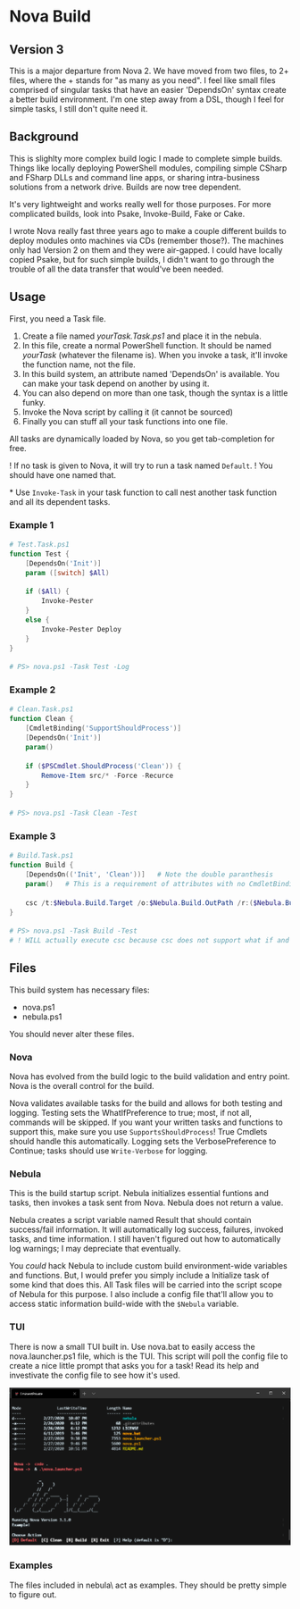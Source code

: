 ﻿# Nova Build

## Version 3

This is a major departure from Nova 2.
We have moved from two files, to 2+ files, where the + stands for "as many as you need".
I feel like small files comprised of singular tasks that have an easier 'DependsOn' syntax create a better build environment.
I'm one step away from a DSL, though I feel for simple tasks, I still don't quite need it.

## Background

This is slighlty more complex build logic I made to complete simple builds. Things like locally deploying PowerShell modules, compiling simple CSharp and FSharp DLLs and command line apps, or sharing intra-business solutions from a network drive.
Builds are now tree dependent.

It's very lightweight and works really well for those purposes. For more complicated builds, look into Psake, Invoke-Build, Fake or Cake.

I wrote Nova really fast three years ago to make a couple different builds to deploy modules onto machines via CDs (remember those?).
The machines only had Version 2 on them and they were air-gapped.
I could have locally copied Psake, but for such simple builds, I didn't want to go through the trouble of all the data transfer that would've been needed.

## Usage

First, you need a Task file.

1. Create a file named _yourTask.Task.ps1_ and place it in the nebula.
2. In this file, create a normal PowerShell function. It should be named _yourTask_ (whatever the filename is). When you invoke a task, it'll invoke the function name, not the file.
3. In this build system, an attribute named 'DependsOn' is available. You can make your task depend on another by using it.
4. You can also depend on more than one task, though the syntax is a little funky.
5. Invoke the Nova script by calling it (it cannot be sourced)
6. Finally you can stuff all your task functions into one file.

All tasks are dynamically loaded by Nova, so you get tab-completion for free.

! If no task is given to Nova, it will try to run a task named `Default`.
! You should have one named that.

\* Use `Invoke-Task` in your task function to call nest another task function and all its dependent tasks.

### Example 1

``` powershell
# Test.Task.ps1
function Test {
    [DependsOn('Init')]
    param ([switch] $All)

    if ($All) {
        Invoke-Pester
    }
    else {
        Invoke-Pester Deploy
    }
}

# PS> nova.ps1 -Task Test -Log
```

### Example 2

``` powershell
# Clean.Task.ps1
function Clean {
    [CmdletBinding('SupportShouldProcess')]
    [DependsOn('Init')]
    param()

    if ($PSCmdlet.ShouldProcess('Clean')) {
        Remove-Item src/* -Force -Recurce
    }
}

# PS> nova.ps1 -Task Clean -Test
```

### Example 3

``` powershell
# Build.Task.ps1
function Build {
    [DependsOn(('Init', 'Clean'))]   # Note the double paranthesis
    param()   # This is a requirement of attributes with no CmdletBinding call... we need a param block even if its empty

    csc /t:$Nebula.Build.Target /o:$Nebula.Build.OutPath /r:($Nebula.Build.Refs -join ';')
}

# PS> nova.ps1 -Task Build -Test
# ! WILL actually execute csc because csc does not support what if and you didn't make Build support it
```

## Files

This build system has necessary files:

- nova.ps1
- nebula.ps1

You should never alter these files.

### Nova

Nova has evolved from the build logic to the build validation and entry point.
Nova is the overall control for the build.

Nova validates available tasks for the build and allows for both testing and logging.
Testing sets the WhatIfPreference to true; most, if not all, commands will be skipped.
If you want your written tasks and functions to support this, make sure you use `SupportsShouldProcess`!
True Cmdlets should handle this automatically.
Logging sets the VerbosePreference to Continue; tasks should use `Write-Verbose` for logging.

### Nebula

This is the build startup script.
Nebula initializes essential funtions and tasks, then invokes a task sent from Nova.
Nebula does not return a value.
  
Nebula creates a script variable named Result that should contain success/fail information.
It will automatically log success, failures, invoked tasks, and time information.
I still haven't figured out how to automatically log warnings; I may depreciate that eventually.

You _could_ hack Nebula to include custom build environment-wide variables and functions.
But, I would prefer you simply include a Initialize task of some kind that does this.
All Task files will be carried into the script scope of Nebula for this purpose.
I also include a config file that'll allow you to access static information build-wide with the `$Nebula` variable.

### TUI

There is now a small TUI built in.
Use nova.bat to easily access the nova.launcher.ps1 file, which is the TUI.
This script will poll the config file to create a nice little prompt that asks you for a task!
Read its help and investivate the config file to see how it's used.

![tui example](./assets/tui.png)

### Examples

The files included in nebula\ act as examples.
They should be pretty simple to figure out.
